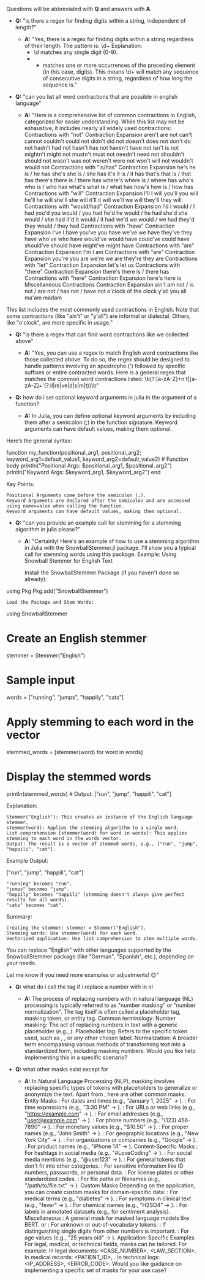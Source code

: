 Questions will be abbreviated with **Q** and answers with **A**.

- **Q:** "is there a regex for finding digits within a string, independent of length?"

  - **A:** "Yes, there is a regex for finding digits within a string regardless of their length. The pattern is: \d+
Explanation:
    - \d matches any single digit (0-9).
    - + matches one or more occurrences of the preceding element (in this case, digits).
This means \d+ will match any sequence of consecutive digits in a string, regardless of how long the sequence is."

- **Q:** "can you list all word contractions that are possible in english language"
  - **A:** "Here is a comprehensive list of common contractions in English, categorized for easier understanding. While this list may not be exhaustive, it includes nearly all widely used contractions:
Contractions with "not"
Contraction	Expansion
aren't	are not
can't	cannot
couldn't	could not
didn't	did not
doesn't	does not
don't	do not
hadn't	had not
hasn't	has not
haven't	have not
isn't	is not
mightn't	might not
mustn't	must not
needn't	need not
shouldn't	should not
wasn't	was not
weren't	were not
won't	will not
wouldn't	would not
Contractions with "is/has"
Contraction	Expansion
he's	he is / he has
she's	she is / she has
it's	it is / it has
that's	that is / that has
there's	there is / there has
where's	where is / where has
who's	who is / who has
what's	what is / what has
how's	how is / how has
Contractions with "will"
Contraction	Expansion
I'll	I will
you'll	you will
he'll	he will
she'll	she will
it'll	it will
we'll	we will
they'll	they will
Contractions with "would/had"
Contraction	Expansion
I'd	I would / I had
you'd	you would / you had
he'd	he would / he had
she'd	she would / she had
it'd	it would / it had
we'd	we would / we had
they'd	they would / they had
Contractions with "have"
Contraction	Expansion
I've	I have
you've	you have
we've	we have
they've	they have
who've	who have
would've	would have
could've	could have
should've	should have
might've	might have
Contractions with "am"
Contraction	Expansion
I'm	I am
Contractions with "are"
Contraction	Expansion
you're	you are
we're	we are
they're	they are
Contractions with "let"
Contraction	Expansion
let's	let us
Contractions with "there"
Contraction	Expansion
there's	there is / there has
Contractions with "here"
Contraction	Expansion
here's	here is
Miscellaneous Contractions
Contraction	Expansion
ain't	am not / is not / are not / has not / have not
o'clock	of the clock
y'all	you all
ma'am	madam

This list includes the most commonly used contractions in English. Note that some contractions (like "ain't" or "y'all") are informal or dialectal. Others, like "o'clock", are more specific in usage."

- **Q:** "is there a regex that can find word contractions like we collected above"
  - **A:** "Yes, you can use a regex to match English word contractions like those collected above. To do so, the regex should be designed to handle patterns involving an apostrophe (') followed by specific suffixes or entire contracted words. 
    Here is a general regex that matches the common word contractions listed: \b(?:[a-zA-Z]+n't|[a-zA-Z]+'(?:ll|re|ve|d|s|m|t))\b"

- **Q:** how do i set optional keyword arguments in julia in the argument of a function?
  - **A:** In Julia, you can define optional keyword arguments by including them after a semicolon (;) in the function signature. Keyword arguments can have default values, making them optional.

Here’s the general syntax:

function my_function(positional_arg1, positional_arg2; keyword_arg1=default_value1, keyword_arg2=default_value2)
    # Function body
    println("Positional Args: $positional_arg1, $positional_arg2")
    println("Keyword Args: $keyword_arg1, $keyword_arg2")
end

Key Points:

    Positional Arguments come before the semicolon (;).
    Keyword Arguments are declared after the semicolon and are accessed using name=value when calling the function.
    Keyword arguments can have default values, making them optional.


- **Q:** "can you provide an example call for stemming  for a stemming algorithm in julia please?"
  - **A:** "Certainly! Here's an example of how to use a stemming algorithm in Julia with the SnowballStemmer.jl package. I'll show you a typical call for stemming words using this package.
Example: Using Snowball Stemmer for English Text

    Install the SnowballStemmer Package (if you haven't done so already):

using Pkg
Pkg.add("SnowballStemmer")

    Load the Package and Stem Words:

using SnowballStemmer

# Create an English stemmer
stemmer = Stemmer("English")

# Sample input
words = ["running", "jumps", "happily", "cats"]

# Apply stemming to each word in the vector
stemmed_words = [stemmer(word) for word in words]

# Display the stemmed words
println(stemmed_words)  # Output: ["run", "jump", "happili", "cat"]

Explanation:

    Stemmer("English"): This creates an instance of the English language stemmer.
    stemmer(word): Applies the stemming algorithm to a single word.
    List comprehension [stemmer(word) for word in words]: This applies stemming to each word in the words vector.
    Output: The result is a vector of stemmed words, e.g., ["run", "jump", "happili", "cat"].

Example Output:

["run", "jump", "happili", "cat"]

    "running" becomes "run".
    "jumps" becomes "jump".
    "happily" becomes "happili" (stemming doesn't always give perfect results for all words).
    "cats" becomes "cat".

Summary:

    Creating the stemmer: stemmer = Stemmer("English").
    Stemming words: Use stemmer(word) for each word.
    Vectorized application: Use list comprehension to stem multiple words.

You can replace "English" with other languages supported by the SnowballStemmer package (like "German", "Spanish", etc.), depending on your needs.

Let me know if you need more examples or adjustments! 😊"

- **Q:** what do i call the tag if i replace a number with <NUM> in nl
  - **A:** The process of replacing numbers with <NUM> in natural language (NL) processing is typically referred to as "number masking" or "number normalization". The tag <NUM> itself is often called a placeholder tag, masking token, or entity tag.
Common terminology:
Number masking: The act of replacing numbers in text with a generic placeholder (e.g., <NUM>).
Placeholder tag: Refers to the specific token used, such as <NUM>, <NUMBER>, or any other chosen label.
Normalization: A broader term encompassing various methods of transforming text into a standardized form, including masking numbers.
Would you like help implementing this in a specific scenario?

- **Q:** what other masks exist except for <NUM>
  - **A:** In Natural Language Processing (NLP), masking involves replacing specific types of tokens with placeholders to generalize or anonymize the text. Apart from <NUM>, here are other common masks:
Entity Masks
<DATE>: For dates and times (e.g., "January 1, 2025" → <DATE>).
<TIME>: For time expressions (e.g., "3:30 PM" → <TIME>).
<URL>: For URLs or web links (e.g., "https://example.com" → <URL>).
<EMAIL>: For email addresses (e.g., "user@example.com" → <EMAIL>).
<PHONE>: For phone numbers (e.g., "(123) 456-7890" → <PHONE>).
<CURRENCY>: For monetary values (e.g., "$10.50" → <CURRENCY>).
<NAME>: For proper names (e.g., "John Smith" → <NAME>).
<LOCATION>: For geographic locations (e.g., "New York City" → <LOCATION>).
<ORGANIZATION>: For organizations or companies (e.g., "Google" → <ORGANIZATION>).
<PRODUCT>: For product names (e.g., "iPhone 14" → <PRODUCT>).
Content-Specific Masks
<HASHTAG>: For hashtags in social media (e.g., "#LoveCoding" → <HASHTAG>).
<MENTION>: For social media mentions (e.g., "@user123" → <MENTION>).
<TOKEN>: For general tokens that don't fit into other categories.
<SENSITIVE>: For sensitive information like ID numbers, passwords, or personal data.
<PLATE>: For license plates or other standardized codes.
<FILE>: For file paths or filenames (e.g., "/path/to/file.txt" → <FILE>).
Custom Masks
Depending on the application, you can create custom masks for domain-specific data:
<DISEASE>: For medical terms (e.g., "diabetes" → <DISEASE>).
<SYMPTOM>: For symptoms in clinical text (e.g., "fever" → <SYMPTOM>).
<CHEMICAL>: For chemical names (e.g., "H2SO4" → <CHEMICAL>).
<TAG>: For labels in annotated datasets (e.g., <POSITIVE> for sentiment analysis).
Miscellaneous
<MASK>: A general mask for masked language models like BERT.
<UNKNOWN> or <UNK>: For unknown or out-of-vocabulary tokens.
<DIGIT>: If distinguishing single digits from other numbers is important.
<AGE>: For age values (e.g., "25 years old" → <AGE>).
Application-Specific Examples
For legal, medical, or technical fields, masks can be tailored. For example:
In legal documents: <CASE_NUMBER>, <LAW_SECTION>.
In medical records: <PATIENT_ID>, <DIAGNOSIS>.
In technical logs: <IP_ADDRESS>, <ERROR_CODE>.
Would you like guidance on implementing a specific set of masks for your use case?
